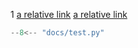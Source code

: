 
1
[a relative link](index_1.md)
[a relative link](index_2.md)

```python title="test.py"
--8<-- "docs/test.py"
```
